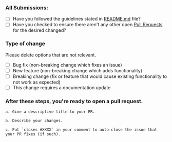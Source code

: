 ### All Submissions:

-   [ ] Have you followed the guidelines stated in [README.md](https://github.com/akshat-OwO/syllabusx-client#readme) file?
-   [ ] Have you checked to ensure there aren't any other open [Pull Requests](https://github.com/akshat-OwO/syllabusx-client/pulls) for the desired changed?

<!-- You can erase any parts of this template not applicable to your Pull Request. -->

### Type of change

Please delete options that are not relevant.

-   [ ] Bug fix (non-breaking change which fixes an issue)
-   [ ] New feature (non-breaking change which adds functionality)
-   [ ] Breaking change (fix or feature that would cause existing functionality to not work as expected)
-   [ ] This change requires a documentation update

### **After** these steps, you're ready to open a pull request.

    a. Give a descriptive title to your PR.

    b. Describe your changes.

    c. Put `closes #XXXX` in your comment to auto-close the issue that your PR fixes (if such).
